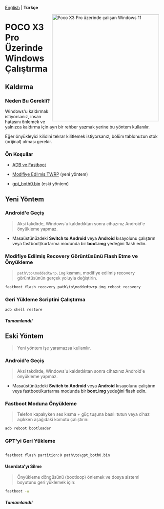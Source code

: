 [English](/guide/uninstall.md) | **Türkçe**

<img align="right" src="https://github.com/n00b69/woa-vayu/blob/main/vayu.png" width="350" alt="Poco X3 Pro üzerinde çalışan Windows 11">

# POCO X3 Pro Üzerinde Windows Çalıştırma

## Kaldırma

### Neden Bu Gerekli?
Windows'u kaldırmak istiyorsanız, insan hatasını önlemek ve yalnızca kaldırma için ayrı bir rehber yazmak yerine bu yöntem kullanılır.

Eğer önyükleyici kilidini tekrar kilitlemek istiyorsanız, bölüm tablonuzun stok (orijinal) olması gerekir.

### Ön Koşullar
- [ADB ve Fastboot](https://developer.android.com/studio/releases/platform-tools)

- [Modifiye Edilmiş TWRP](https://github.com/n00b69/woa-vayu/releases/tag/Recovery) (yeni yöntem)

- [gpt_both0.bin](https://github.com/n00b69/woa-vayu/releases/download/Files/gpt_both0.bin) (eski yöntem)

## Yeni Yöntem

### Android'e Geçiş
> Aksi takdirde, Windows'u kaldırdıktan sonra cihazınız Android'e önyükleme yapmaz.
- Masaüstünüzdeki **Switch to Android** veya **Android** kısayolunu çalıştırın veya fastboot/kurtarma modunda bir **boot.img** yedeğini flash edin.

### Modifiye Edilmiş Recovery Görüntüsünü Flash Etme ve Önyükleme
> `path\to\moddedtwrp.img` kısmını, modifiye edilmiş recovery görüntüsünün gerçek yoluyla değiştirin.
```cmd
fastboot flash recovery path\to\moddedtwrp.img reboot recovery
```

### Geri Yükleme Scriptini Çalıştırma
```cmd
adb shell restore
```

##### Tamamlandı!

## Eski Yöntem
> Yeni yöntem işe yaramazsa kullanılır.

### Android'e Geçiş
> Aksi takdirde, Windows'u kaldırdıktan sonra cihazınız Android'e önyükleme yapmaz.
- Masaüstünüzdeki **Switch to Android** veya **Android** kısayolunu çalıştırın veya fastboot/kurtarma modunda bir **boot.img** yedeğini flash edin.

### Fastboot Moduna Önyükleme
> Telefon kapalıyken ses kısma + güç tuşuna basılı tutun veya cihaz açıkken aşağıdaki komutu çalıştırın:
```cmd
adb reboot bootloader
```

### GPT'yi Geri Yükleme
> ```path
```cmd
fastboot flash partition:0 path\to\gpt_both0.bin
```

#### Userdata'yı Silme
> Önyükleme döngüsünü (bootloop) önlemek ve dosya sistemi boyutunu geri yüklemek için:
```cmd
fastboot -w
```

##### Tamamlandı!

